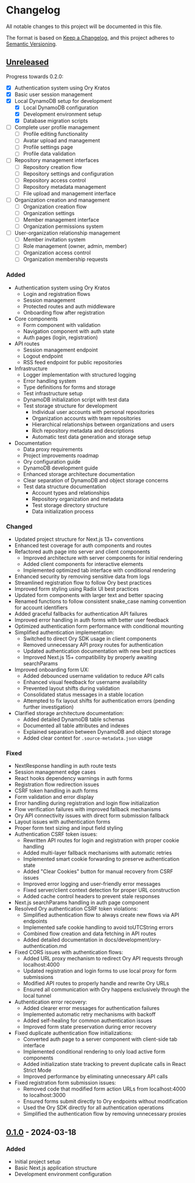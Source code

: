 # Changelog

All notable changes to this project will be documented in this file.

The format is based on [Keep a Changelog](https://keepachangelog.com/en/1.0.0/),
and this project adheres to [Semantic Versioning](https://semver.org/spec/v2.0.0.html).

## [Unreleased]

Progress towards 0.2.0:
- [x] Authentication system using Ory Kratos
- [x] Basic user session management
- [x] Local DynamoDB setup for development
  - [x] Local DynamoDB configuration
  - [x] Development environment setup
  - [x] Database migration scripts
- [ ] Complete user profile management
  - [ ] Profile editing functionality
  - [ ] Avatar upload and management
  - [ ] Profile settings page
  - [ ] Profile data validation
- [ ] Repository management interfaces
  - [ ] Repository creation flow
  - [ ] Repository settings and configuration
  - [ ] Repository access control
  - [ ] Repository metadata management
  - [ ] File upload and management interface
- [ ] Organization creation and management
  - [ ] Organization creation flow
  - [ ] Organization settings
  - [ ] Member management interface
  - [ ] Organization permissions system
- [ ] User-organization relationship management
  - [ ] Member invitation system
  - [ ] Role management (owner, admin, member)
  - [ ] Organization access control
  - [ ] Organization membership requests

### Added
- Authentication system using Ory Kratos
  - Login and registration flows
  - Session management
  - Protected routes and auth middleware
  - Onboarding flow after registration
- Core components
  - Form component with validation
  - Navigation component with auth state
  - Auth pages (login, registration)
- API routes
  - Session management endpoint
  - Logout endpoint
  - RSS feed endpoint for public repositories
- Infrastructure
  - Logger implementation with structured logging
  - Error handling system
  - Type definitions for forms and storage
  - Test infrastructure setup
  - DynamoDB initialization script with test data
  - Test storage structure for development
    - Individual user accounts with personal repositories
    - Organization accounts with team repositories
    - Hierarchical relationships between organizations and users
    - Rich repository metadata and descriptions
    - Automatic test data generation and storage setup
- Documentation
  - Data proxy requirements
  - Project improvements roadmap
  - Ory configuration guide
  - DynamoDB development guide
  - Enhanced storage architecture documentation
  - Clear separation of DynamoDB and object storage concerns
  - Test data structure documentation
    - Account types and relationships
    - Repository organization and metadata
    - Test storage directory structure
    - Data initialization process

### Changed
- Updated project structure for Next.js 13+ conventions
- Enhanced test coverage for auth components and routes
- Refactored auth page into server and client components
  - Improved architecture with server components for initial rendering
  - Added client components for interactive elements
  - Implemented optimized tab interface with conditional rendering
- Enhanced security by removing sensitive data from logs
- Streamlined registration flow to follow Ory best practices
- Improved form styling using Radix UI best practices
- Updated form components with larger text and better spacing
- Renamed functions to follow consistent snake_case naming convention for account identifiers
- Added graceful fallbacks for authentication API failures
- Improved error handling in auth forms with better user feedback
- Optimized authentication form performance with conditional mounting
- Simplified authentication implementation:
  - Switched to direct Ory SDK usage in client components
  - Removed unnecessary API proxy routes for authentication
  - Updated authentication documentation with new best practices
  - Improved Next.js 15+ compatibility by properly awaiting searchParams
- Improved onboarding form UX:
  - Added debounced username validation to reduce API calls
  - Enhanced visual feedback for username availability
  - Prevented layout shifts during validation
  - Consolidated status messages in a stable location
  - Attempted to fix layout shifts for authentication errors (pending further investigation)
- Clarified storage architecture documentation:
  - Added detailed DynamoDB table schemas
  - Documented all table attributes and indexes
  - Explained separation between DynamoDB and object storage
  - Added clear context for `.source-metadata.json` usage

### Fixed
- NextResponse handling in auth route tests
- Session management edge cases
- React hooks dependency warnings in auth forms
- Registration flow redirection issues
- CSRF token handling in auth forms
- Form validation and error display
- Error handling during registration and login flow initialization
- Flow verification failures with improved fallback mechanisms
- Ory API connectivity issues with direct form submission fallback
- Layout issues with authentication forms
- Proper form text sizing and input field styling
- Authentication CSRF token issues:
  - Rewritten API routes for login and registration with proper cookie handling
  - Added multi-layer fallback mechanisms with automatic retries
  - Implemented smart cookie forwarding to preserve authentication state
  - Added "Clear Cookies" button for manual recovery from CSRF issues
  - Improved error logging and user-friendly error messages
  - Fixed server/client context detection for proper URL construction
  - Added cache control headers to prevent stale responses
- Next.js searchParams handling in auth page component
- Resolved Ory authentication CSRF token violations:
  - Simplified authentication flow to always create new flows via API endpoints
  - Implemented safe cookie handling to avoid toUTCString errors
  - Combined flow creation and data fetching in API routes
  - Added detailed documentation in docs/development/ory-authentication.md
- Fixed CORS issues with authentication flows:
  - Added URL proxy mechanism to redirect Ory API requests through localhost:4000
  - Updated registration and login forms to use local proxy for form submissions
  - Modified API routes to properly handle and rewrite Ory URLs
  - Ensured all communication with Ory happens exclusively through the local tunnel
- Authentication error recovery:
  - Added clearer error messages for authentication failures
  - Implemented automatic retry mechanisms with backoff
  - Added self-healing for common authentication issues
  - Improved form state preservation during error recovery
- Fixed duplicate authentication flow initializations:
  - Converted auth page to a server component with client-side tab interface
  - Implemented conditional rendering to only load active form components
  - Added initialization state tracking to prevent duplicate calls in React Strict Mode
  - Improved performance by eliminating unnecessary API calls
- Fixed registration form submission issues:
  - Removed code that modified form action URLs from localhost:4000 to localhost:3000
  - Ensured forms submit directly to Ory endpoints without modification
  - Used the Ory SDK directly for all authentication operations
  - Simplified the authentication flow by removing unnecessary proxies

## [0.1.0] - 2024-03-18

### Added
- Initial project setup
- Basic Next.js application structure
- Development environment configuration

[Unreleased]: https://github.com/source-cooperative/source.coop/compare/v0.1.0...HEAD
[0.1.0]: https://github.com/source-cooperative/source.coop/releases/tag/v0.1.0 